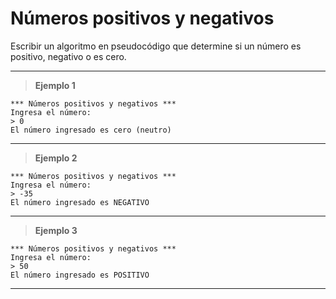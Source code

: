 ﻿# Números positivos y negativos

Escribir un algoritmo en pseudocódigo que determine si un número es positivo, negativo o es cero.

---

> **Ejemplo 1**

```
*** Números positivos y negativos ***
Ingresa el número:
> 0
El número ingresado es cero (neutro)
```

---

> **Ejemplo 2**

```
*** Números positivos y negativos ***
Ingresa el número:
> -35
El número ingresado es NEGATIVO
```

---

> **Ejemplo 3**

```
*** Números positivos y negativos ***
Ingresa el número:
> 50
El número ingresado es POSITIVO
```

---
